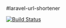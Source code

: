 #laravel-url-shortener

[![Build Status](https://travis-ci.com/eacdev/laravel-url-shortener.svg?branch=master)](https://travis-ci.com/eacdev/laravel-url-shortener)
